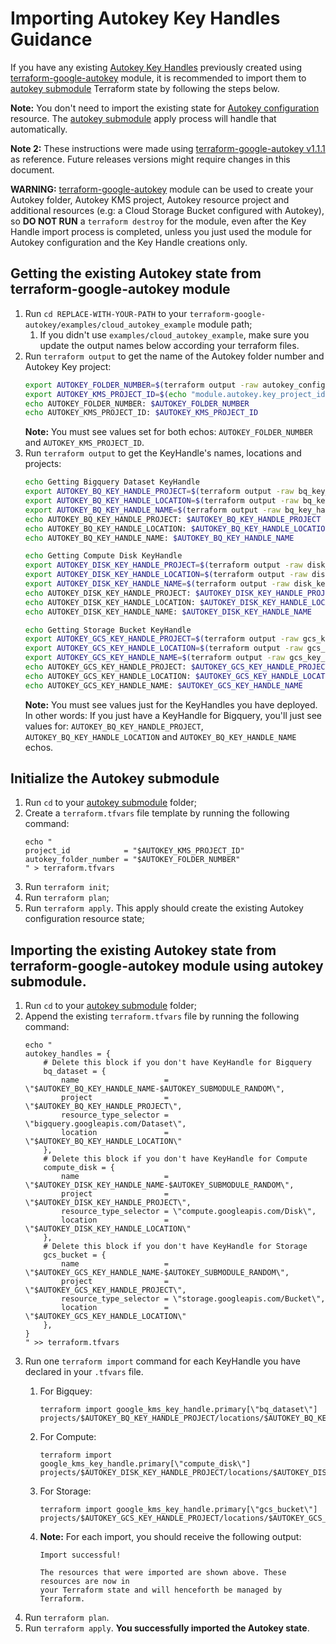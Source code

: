 # Importing Autokey Key Handles Guidance

If you have any existing [Autokey Key Handles](https://cloud.google.com/kms/docs/resource-hierarchy#key_handles) previously created using [terraform-google-autokey](https://registry.terraform.io/modules/GoogleCloudPlatform/autokey/google) module, it is recommended to import them to [autokey submodule](../modules/autokey/README.md) Terraform state by following the steps below.

**Note:** You don't need to import the existing state for [Autokey configuration](https://cloud.google.com/kms/docs/enable-autokey#enable-autokey-folder) resource. The [autokey submodule](../modules/autokey/README.md) apply process will handle that automatically.

**Note 2:** These instructions were made using [terraform-google-autokey v1.1.1](https://github.com/GoogleCloudPlatform/terraform-google-autokey/releases/tag/v1.1.1) as reference. Future releases versions might require changes in this document.

**WARNING:** [terraform-google-autokey](https://registry.terraform.io/modules/GoogleCloudPlatform/autokey/google) module can be used to create your Autokey folder, Autokey KMS project, Autokey resource project and additional resources (e.g: a Cloud Storage Bucket configured with Autokey), so **DO NOT RUN** a `terraform destroy` for the module, even after the Key Handle import process is completed, unless you just used the module for Autokey configuration and the Key Handle creations only.

## Getting the existing Autokey state from terraform-google-autokey module
1. Run `cd REPLACE-WITH-YOUR-PATH` to your `terraform-google-autokey/examples/cloud_autokey_example` module path;
   1. If you didn't use `examples/cloud_autokey_example`, make sure you update the output names below according your terraform files.
1. Run `terraform output` to get the name of the Autokey folder number and Autokey Key project:
    ```bash
    export AUTOKEY_FOLDER_NUMBER=$(terraform output -raw autokey_config | cut -d'/' -f2)
    export AUTOKEY_KMS_PROJECT_ID=$(echo "module.autokey.key_project_id" | terraform console)
    echo AUTOKEY_FOLDER_NUMBER: $AUTOKEY_FOLDER_NUMBER
    echo AUTOKEY_KMS_PROJECT_ID: $AUTOKEY_KMS_PROJECT_ID
    ```
    **Note:** You must see values set for both echos: `AUTOKEY_FOLDER_NUMBER` and `AUTOKEY_KMS_PROJECT_ID`.
1. Run `terraform output` to get the KeyHandle's names, locations and projects:
    ```bash
    echo Getting Bigquery Dataset KeyHandle
    export AUTOKEY_BQ_KEY_HANDLE_PROJECT=$(terraform output -raw bq_key_handle | cut -d'/' -f2)
    export AUTOKEY_BQ_KEY_HANDLE_LOCATION=$(terraform output -raw bq_key_handle | cut -d'/' -f4)
    export AUTOKEY_BQ_KEY_HANDLE_NAME=$(terraform output -raw bq_key_handle | cut -d'/' -f6)
    echo AUTOKEY_BQ_KEY_HANDLE_PROJECT: $AUTOKEY_BQ_KEY_HANDLE_PROJECT
    echo AUTOKEY_BQ_KEY_HANDLE_LOCATION: $AUTOKEY_BQ_KEY_HANDLE_LOCATION
    echo AUTOKEY_BQ_KEY_HANDLE_NAME: $AUTOKEY_BQ_KEY_HANDLE_NAME

    echo Getting Compute Disk KeyHandle
    export AUTOKEY_DISK_KEY_HANDLE_PROJECT=$(terraform output -raw disk_key_handle | cut -d'/' -f2)
    export AUTOKEY_DISK_KEY_HANDLE_LOCATION=$(terraform output -raw disk_key_handle | cut -d'/' -f4)
    export AUTOKEY_DISK_KEY_HANDLE_NAME=$(terraform output -raw disk_key_handle | cut -d'/' -f6)
    echo AUTOKEY_DISK_KEY_HANDLE_PROJECT: $AUTOKEY_DISK_KEY_HANDLE_PROJECT
    echo AUTOKEY_DISK_KEY_HANDLE_LOCATION: $AUTOKEY_DISK_KEY_HANDLE_LOCATION
    echo AUTOKEY_DISK_KEY_HANDLE_NAME: $AUTOKEY_DISK_KEY_HANDLE_NAME

    echo Getting Storage Bucket KeyHandle
    export AUTOKEY_GCS_KEY_HANDLE_PROJECT=$(terraform output -raw gcs_key_handle | cut -d'/' -f2)
    export AUTOKEY_GCS_KEY_HANDLE_LOCATION=$(terraform output -raw gcs_key_handle | cut -d'/' -f4)
    export AUTOKEY_GCS_KEY_HANDLE_NAME=$(terraform output -raw gcs_key_handle | cut -d'/' -f6)
    echo AUTOKEY_GCS_KEY_HANDLE_PROJECT: $AUTOKEY_GCS_KEY_HANDLE_PROJECT
    echo AUTOKEY_GCS_KEY_HANDLE_LOCATION: $AUTOKEY_GCS_KEY_HANDLE_LOCATION
    echo AUTOKEY_GCS_KEY_HANDLE_NAME: $AUTOKEY_GCS_KEY_HANDLE_NAME
    ```
    **Note:** You must see values just for the KeyHandles you have deployed. In other words: If you just have a KeyHandle for Bigquery, you'll just see values for: `AUTOKEY_BQ_KEY_HANDLE_PROJECT`, `AUTOKEY_BQ_KEY_HANDLE_LOCATION` and `AUTOKEY_BQ_KEY_HANDLE_NAME` echos.

## Initialize the Autokey submodule
1. Run `cd` to your [autokey submodule](../modules/autokey/README.md) folder;
1. Create a `terraform.tfvars` file template by running the following command:
    ``` shell
    echo "
    project_id            = "$AUTOKEY_KMS_PROJECT_ID"
    autokey_folder_number = "$AUTOKEY_FOLDER_NUMBER"
    " > terraform.tfvars
1. Run `terraform init`;
1. Run `terraform plan`;
1. Run `terraform apply`. This apply should create the existing Autokey configuration resource state;

## Importing the existing Autokey state from terraform-google-autokey module using autokey submodule.
1. Run `cd` to your [autokey submodule](../modules/autokey/README.md) folder;
1. Append the existing `terraform.tfvars` file by running the following command:
    ``` shell
    echo "
    autokey_handles = {
        # Delete this block if you don't have KeyHandle for Bigquery
        bq_dataset = {
            name                   = \"$AUTOKEY_BQ_KEY_HANDLE_NAME-$AUTOKEY_SUBMODULE_RANDOM\",
            project                = \"$AUTOKEY_BQ_KEY_HANDLE_PROJECT\",
            resource_type_selector = \"bigquery.googleapis.com/Dataset\",
            location               = \"$AUTOKEY_BQ_KEY_HANDLE_LOCATION\"
        },
        # Delete this block if you don't have KeyHandle for Compute
        compute_disk = {
            name                   = \"$AUTOKEY_DISK_KEY_HANDLE_NAME-$AUTOKEY_SUBMODULE_RANDOM\",
            project                = \"$AUTOKEY_DISK_KEY_HANDLE_PROJECT\",
            resource_type_selector = \"compute.googleapis.com/Disk\",
            location               = \"$AUTOKEY_DISK_KEY_HANDLE_LOCATION\"
        },
        # Delete this block if you don't have KeyHandle for Storage
        gcs_bucket = {
            name                   = \"$AUTOKEY_GCS_KEY_HANDLE_NAME-$AUTOKEY_SUBMODULE_RANDOM\",
            project                = \"$AUTOKEY_GCS_KEY_HANDLE_PROJECT\",
            resource_type_selector = \"storage.googleapis.com/Bucket\",
            location               = \"$AUTOKEY_GCS_KEY_HANDLE_LOCATION\"
        },
    }
    " >> terraform.tfvars
    ```
1. Run one `terraform import` command for each KeyHandle you have declared in your `.tfvars` file.
    1. For Bigquey:
        ``` shell
        terraform import google_kms_key_handle.primary[\"bq_dataset\"] projects/$AUTOKEY_BQ_KEY_HANDLE_PROJECT/locations/$AUTOKEY_BQ_KEY_HANDLE_LOCATION/keyHandles/$AUTOKEY_BQ_KEY_HANDLE_NAME
        ```
    1. For Compute:
        ``` shell
        terraform import google_kms_key_handle.primary[\"compute_disk\"] projects/$AUTOKEY_DISK_KEY_HANDLE_PROJECT/locations/$AUTOKEY_DISK_KEY_HANDLE_LOCATION/keyHandles/$AUTOKEY_DISK_KEY_HANDLE_NAME
        ```
    1. For Storage:
        ``` shell
        terraform import google_kms_key_handle.primary[\"gcs_bucket\"] projects/$AUTOKEY_GCS_KEY_HANDLE_PROJECT/locations/$AUTOKEY_GCS_KEY_HANDLE_LOCATION/keyHandles/$AUTOKEY_GCS_KEY_HANDLE_NAME
        ```
    1. **Note:** For each import, you should receive the following output:

        ```
        Import successful!

        The resources that were imported are shown above. These resources are now in
        your Terraform state and will henceforth be managed by Terraform.
        ```
1. Run `terraform plan`.
1. Run `terraform apply`. **You successfully imported the Autokey state**.
